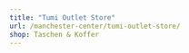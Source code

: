 ```yaml
---
title: "Tumi Outlet Store"
url: /manchester-center/tumi-outlet-store/
shop: Taschen & Koffer
---
```

